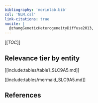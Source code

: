 ```yaml
---
bibliography: 'morinlab.bib'
csl: 'NLM.csl'
link-citations: true
nocite: |
  @zhangGeneticHeterogeneityDiffuse2013, 
---
```


[[_TOC_]]




## Relevance tier by entity

[[include:tables/table1_SLC9A5.md]]





[[include:tables/mermaid_SLC9A5.md]]

## References


